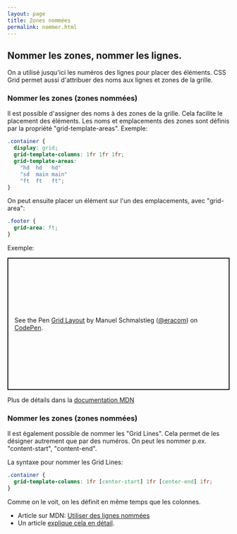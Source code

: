 ```yaml
---
layout: page
title: Zones nommées
permalink: nommer.html
---
```


## Nommer les zones, nommer les lignes.

On a utilisé jusqu'ici les numéros des lignes pour placer des éléments. CSS Grid permet aussi d'attribuer des noms aux lignes et zones de la grille.

### Nommer les zones (zones nommées)

Il est possible d'assigner des noms à des zones de la grille. Cela facilite le placement des éléments. Les noms et emplacements des zones sont définis par la propriété "grid-template-areas". Exemple:

```css
.container {
  display: grid;
  grid-template-columns: 1fr 1fr 1fr;
  grid-template-areas:
    "hd  hd   hd"
    "sd  main main"
    "ft  ft   ft";
}
```

On peut ensuite placer un élément sur l'un des emplacements, avec "grid-area":

```css
.footer {
  grid-area: ft;
}
```

Exemple:

<p class="codepen" data-height="300" data-default-tab="html,result" data-slug-hash="jOwxvPy" data-editable="true" data-user="eracom" style="height: 300px; box-sizing: border-box; display: flex; align-items: center; justify-content: center; border: 2px solid; margin: 1em 0; padding: 1em;">
  <span>See the Pen <a href="https://codepen.io/eracom/pen/jOwxvPy">
  Grid Layout</a> by Manuel Schmalstieg (<a href="https://codepen.io/eracom">@eracom</a>)
  on <a href="https://codepen.io">CodePen</a>.</span>
</p>

Plus de détails dans la [documentation MDN](https://developer.mozilla.org/fr/docs/Web/CSS/CSS_Grid_Layout/Grid_Template_Areas)

### Nommer les zones (zones nommées)

Il est également possible de nommer les "Grid Lines". Cela permet de les désigner autrement que par des numéros. On peut les nommer p.ex.  "content-start", "content-end".

La syntaxe pour nommer les Grid Lines:

```css
.container {
  grid-template-columns: 1fr [center-start] 1fr [center-end] 1fr;
}
```

Comme on le voit, on les définit en même temps que les colonnes.

- Article sur MDN: [Utiliser des lignes nommées](https://developer.mozilla.org/fr/docs/Web/CSS/CSS_Grid_Layout/Layout_using_Named_Grid_Lines)
- Un article [explique cela en détail](https://mastery.games/post/naming-css-grid-lines/).

